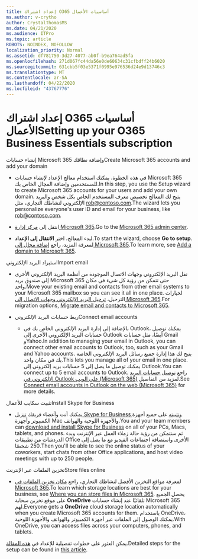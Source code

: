 ```yaml
---
title: إعداد اشتراك O365 أساسيات الأعمال
ms.author: v-crytho
author: CrystalThomasMS
ms.date: 04/21/2020
ms.audience: ITPro
ms.topic: article
ROBOTS: NOINDEX, NOFOLLOW
localization_priority: Normal
ms.assetid: df781750-3d27-4077-ab0f-b9ea764ad5fa
ms.openlocfilehash: 271d067fc44da56e0de60634c31cfbdff24b6020
ms.sourcegitcommit: 631cbb5f03e5371f0995e976536d24e9d13746c3
ms.translationtype: MT
ms.contentlocale: ar-SA
ms.lasthandoff: 04/22/2020
ms.locfileid: "43767776"
---
```

# <a name="setting-up-your-o365-business-essentials-subscription"></a><span data-ttu-id="7a301-102">إعداد اشتراك O365 أساسيات الأعمال</span><span class="sxs-lookup"><span data-stu-id="7a301-102">Setting up your O365 Business Essentials subscription</span></span>

<span data-ttu-id="7a301-103">إنشاء حسابات Microsoft 365 وإضافة نطاقك</span><span class="sxs-lookup"><span data-stu-id="7a301-103">Create Microsoft 365 accounts and add your domain</span></span>
  
- <span data-ttu-id="7a301-104">في هذه الخطوة، يمكنك استخدام معالج الإعداد لإنشاء حسابات Microsoft 365 للمستخدمين وإضافة المجال الخاص بك.</span><span class="sxs-lookup"><span data-stu-id="7a301-104">In this step, you use the Setup wizard to create Microsoft 365 accounts for your users and add your own domain.</span></span> <span data-ttu-id="7a301-105">يتيح لك المعالج تخصيص معرف المستخدم الخاص بكل شخص والبريد الإلكتروني لنشاطك التجاري، مثل [rob@contoso.com](mailto:rob@contoso.com).</span><span class="sxs-lookup"><span data-stu-id="7a301-105">The wizard lets you personalize everyone's user ID and email for your business, like [rob@contoso.com](mailto:rob@contoso.com).</span></span>
    
- <span data-ttu-id="7a301-106">انتقل إلى [مركز إدارة Microsoft 365](https://login.partner.microsoftonline.cn/).</span><span class="sxs-lookup"><span data-stu-id="7a301-106">Go to the [Microsoft 365 admin center](https://login.partner.microsoftonline.cn/).</span></span>
    
- <span data-ttu-id="7a301-107">لبدء المعالج، اختر **الانتقال إلى الإعداد**.</span><span class="sxs-lookup"><span data-stu-id="7a301-107">To start the wizard, choose **Go to setup**.</span></span> <span data-ttu-id="7a301-108">لمعرفة المزيد، راجع [إضافة مجال إلى Microsoft 365](https://docs.microsoft.com/office365/admin/setup/add-domain).</span><span class="sxs-lookup"><span data-stu-id="7a301-108">To learn more, see [Add a domain to Microsoft 365](https://docs.microsoft.com/office365/admin/setup/add-domain).</span></span>
    
<span data-ttu-id="7a301-109">استيراد البريد الإلكتروني</span><span class="sxs-lookup"><span data-stu-id="7a301-109">Import email</span></span>
  
- <span data-ttu-id="7a301-110">نقل البريد الإلكتروني وجهات الاتصال الموجودة من أنظمة البريد الإلكتروني الأخرى إلى صندوق بريد Microsoft 365 حتى تتمكن من رؤية كل شيء في مكان واحد.</span><span class="sxs-lookup"><span data-stu-id="7a301-110">Move your existing email and contacts from other email systems to your Microsoft 365 mailbox so you can see it all in one place.</span></span> <span data-ttu-id="7a301-111">لخيارات الترحيل، [ترحيل البريد الإلكتروني وجهات الاتصال إلى Microsoft 365](https://docs.microsoft.com/office365/admin/setup/migrate-email-and-contacts-admin).</span><span class="sxs-lookup"><span data-stu-id="7a301-111">For migration options, [Migrate email and contacts to Microsoft 365](https://docs.microsoft.com/office365/admin/setup/migrate-email-and-contacts-admin).</span></span>
    
- <span data-ttu-id="7a301-112">ربط حسابات البريد الإلكتروني</span><span class="sxs-lookup"><span data-stu-id="7a301-112">Connect email accounts</span></span>
    
  - <span data-ttu-id="7a301-113">بالإضافة إلى إدارة البريد الإلكتروني الخاص بك في Outlook، يمكنك توصيل حسابات البريد الإلكتروني الأخرى إلى Outlook أيضًا، مثل حسابات Gmail وYahoo.</span><span class="sxs-lookup"><span data-stu-id="7a301-113">In addition to managing your email in Outlook, you can connect other email accounts to Outlook, too, such as your Gmail and Yahoo accounts.</span></span> <span data-ttu-id="7a301-114">يتيح لك هذا إدارة جميع رسائل البريد الإلكتروني الخاصة بك في مكان واحد.</span><span class="sxs-lookup"><span data-stu-id="7a301-114">This lets you manage all of your email in one place.</span></span> <span data-ttu-id="7a301-115">يمكنك توصيل ما يصل إلى 5 حسابات بريد إلكتروني إلى Outlook.</span><span class="sxs-lookup"><span data-stu-id="7a301-115">You can connect up to 5 email accounts to Outlook.</span></span> <span data-ttu-id="7a301-116">راجع [توصيل حسابات البريد الإلكتروني في Outlook على الويب (Microsoft 365)](https://support.office.com/Article/Connect-email-accounts-in-Outlook-on-the-web-Office-365-d7012ff0-924f-4f78-8aca-c3912d886c4d) لمزيد من التفاصيل.</span><span class="sxs-lookup"><span data-stu-id="7a301-116">See [Connect email accounts in Outlook on the web (Microsoft 365)](https://support.office.com/Article/Connect-email-accounts-in-Outlook-on-the-web-Office-365-d7012ff0-924f-4f78-8aca-c3912d886c4d) for more details.</span></span> 
    
<span data-ttu-id="7a301-117">تثبيت سكايب للأعمال</span><span class="sxs-lookup"><span data-stu-id="7a301-117">Install Skype for Business</span></span>
  
- <span data-ttu-id="7a301-118">يمكنك أنت وأعضاء فريقك [تنزيل Skype for Business وتثبيته](https://support.office.com/Article/download-and-install-Skype-for-Business-8a0d4da8-9d58-44f9-9759-5c8f340cb3fb) على جميع أجهزة الكمبيوتر وأجهزة Mac والأجهزة اللوحية والهواتف.</span><span class="sxs-lookup"><span data-stu-id="7a301-118">You and your team members can [download and install Skype for Business](https://support.office.com/Article/download-and-install-Skype-for-Business-8a0d4da8-9d58-44f9-9759-5c8f340cb3fb) on all of your PCs, Macs, tablets, and phones.</span></span> <span data-ttu-id="7a301-119">ثم ستتمكن من رؤية حالة زملاء العمل عبر الإنترنت وبدء الدردشات من تطبيقات Office الأخرى واستضافة اجتماعات الفيديو مع ما يصل إلى 250 شخصًا.</span><span class="sxs-lookup"><span data-stu-id="7a301-119">Then you'll be able to see the online status of your coworkers, start chats from other Office applications, and host video meetings with up to 250 people.</span></span> 
    
<span data-ttu-id="7a301-120">تخزين الملفات عبر الإنترنت</span><span class="sxs-lookup"><span data-stu-id="7a301-120">Store files online</span></span>
  
- <span data-ttu-id="7a301-121">لمعرفة مواقع التخزين الأفضل لنشاطك التجاري، راجع [مكان تخزين الملفات في Microsoft 365](https://support.office.com/article/c7c20284-bc94-47f4-9728-d28e9daf0790.aspx).</span><span class="sxs-lookup"><span data-stu-id="7a301-121">To learn which storage locations are best for your business, see [Where you can store files in Microsoft 365](https://support.office.com/article/c7c20284-bc94-47f4-9728-d28e9daf0790.aspx).</span></span> <span data-ttu-id="7a301-122">يحصل الجميع على موقع تخزين سحابة **OneDrive** تلقائيًا عند إنشاء حسابات Microsoft 365 لهم.</span><span class="sxs-lookup"><span data-stu-id="7a301-122">Everyone gets a **OneDrive** cloud storage location automatically when you create Microsoft 365 accounts for them.</span></span> <span data-ttu-id="7a301-123">باستخدام OneDrive، يمكنك الوصول إلى الملفات عبر أجهزة الكمبيوتر والهواتف والأجهزة اللوحية.</span><span class="sxs-lookup"><span data-stu-id="7a301-123">With OneDrive, you can access files across your computers, phones, and tablets.</span></span> 
    
<span data-ttu-id="7a301-124">يمكن العثور على خطوات تفصيلية للإعداد في [هذه المقالة](https://docs.microsoft.com/office365/admin/setup/setup).</span><span class="sxs-lookup"><span data-stu-id="7a301-124">Detailed steps for the setup can be found in [this article](https://docs.microsoft.com/office365/admin/setup/setup).</span></span>
  

